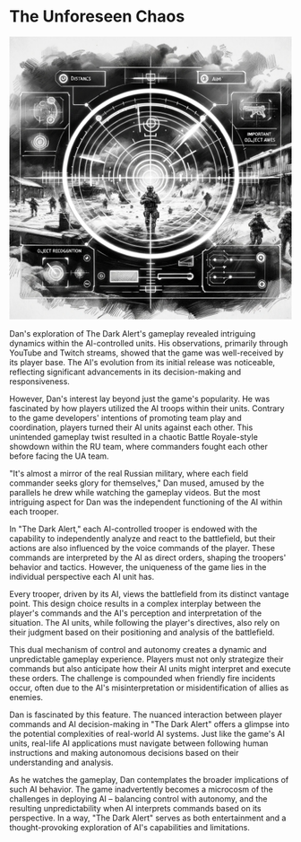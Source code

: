 # The Unforeseen Chaos

![AI Vision](./images/06.ai_vision.png "AI Vision")

Dan's exploration of The Dark Alert's gameplay revealed intriguing dynamics within the AI-controlled units. His observations, primarily through YouTube and Twitch streams, showed that the game was well-received by its player base. The AI's evolution from its initial release was noticeable, reflecting significant advancements in its decision-making and responsiveness.

However, Dan's interest lay beyond just the game's popularity. He was fascinated by how players utilized the AI troops within their units. Contrary to the game developers' intentions of promoting team play and coordination, players turned their AI units against each other. This unintended gameplay twist resulted in a chaotic Battle Royale-style showdown within the RU team, where commanders fought each other before facing the UA team.

"It's almost a mirror of the real Russian military, where each field commander seeks glory for themselves," Dan mused, amused by the parallels he drew while watching the gameplay videos. But the most intriguing aspect for Dan was the independent functioning of the AI within each trooper.

In "The Dark Alert," each AI-controlled trooper is endowed with the capability to independently analyze and react to the battlefield, but their actions are also influenced by the voice commands of the player. These commands are interpreted by the AI as direct orders, shaping the troopers' behavior and tactics. However, the uniqueness of the game lies in the individual perspective each AI unit has.

Every trooper, driven by its AI, views the battlefield from its distinct vantage point. This design choice results in a complex interplay between the player's commands and the AI's perception and interpretation of the situation. The AI units, while following the player's directives, also rely on their judgment based on their positioning and analysis of the battlefield.

This dual mechanism of control and autonomy creates a dynamic and unpredictable gameplay experience. Players must not only strategize their commands but also anticipate how their AI units might interpret and execute these orders. The challenge is compounded when friendly fire incidents occur, often due to the AI's misinterpretation or misidentification of allies as enemies.

Dan is fascinated by this feature. The nuanced interaction between player commands and AI decision-making in "The Dark Alert" offers a glimpse into the potential complexities of real-world AI systems. Just like the game's AI units, real-life AI applications must navigate between following human instructions and making autonomous decisions based on their understanding and analysis.

As he watches the gameplay, Dan contemplates the broader implications of such AI behavior. The game inadvertently becomes a microcosm of the challenges in deploying AI – balancing control with autonomy, and the resulting unpredictability when AI interprets commands based on its perspective. In a way, "The Dark Alert" serves as both entertainment and a thought-provoking exploration of AI's capabilities and limitations.

